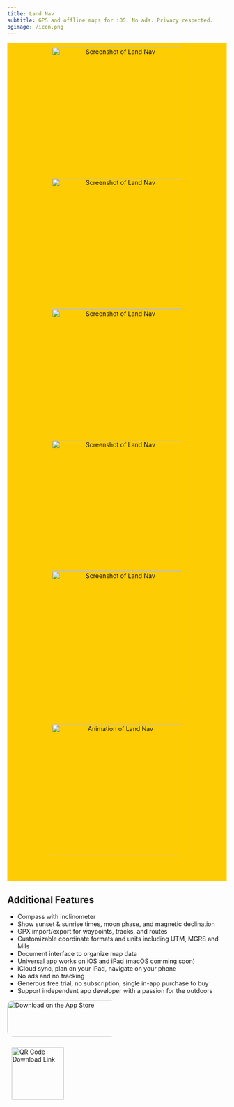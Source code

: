 ```yaml
---
title: Land Nav
subtitle: GPS and offline maps for iOS. No ads. Privacy respected.
ogimage: /icon.png
---
```


<div style="background:#FECC02; padding: 10px; text-align:center; margin-bottom: 1em;">
<img alt="Screenshot of Land Nav" src="screenshots/01.jpg" width="300">
<img alt="Screenshot of Land Nav" src="screenshots/02.jpg" width="300">
<img alt="Screenshot of Land Nav" src="screenshots/03.jpg" width="300">
<img alt="Screenshot of Land Nav" src="screenshots/04.jpg" width="300">
<img alt="Screenshot of Land Nav" src="screenshots/05.jpg" width="300">
<img alt="Animation of Land Nav" src="screenshots/00.gif" width="300" style="padding: 50px 25px">
</div>

## Additional Features

- Compass with inclinometer
- Show sunset & sunrise times, moon phase, and magnetic declination
- GPX import/export for waypoints, tracks, and routes
- Customizable coordinate formats and units including UTM, MGRS and Mils
- Document interface to organize map data
- Universal app works on iOS and iPad (macOS comming soon)
- iCloud sync, plan on your iPad, navigate on your phone
- No ads and no tracking
- Generous free trial, no subscription, single in-app purchase to buy
- Support independent app developer with a passion for the outdoors

<div>

<a href="https://apps.apple.com/us/app/land-nav/id1662675017?itsct=apps_box_badge&amp;itscg=30200" style="overflow: hidden; border-radius: 13px; width: 250px; height: 83px;"><img src="https://tools.applemediaservices.com/api/badges/download-on-the-app-store/black/en-us?size=250x83&amp;releaseDate=1684627200" alt="Download on the App Store" style="border-radius: 13px; width: 250px; height: 83px;"></a>

<img style="padding:10px; width: 120px; height: 120px" alt="QR Code Download Link" src="/qrcode.png">

</div>
